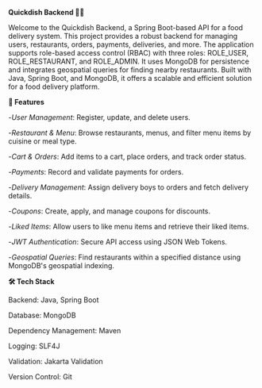 **Quickdish Backend 🍕🚀**

Welcome to the Quickdish Backend, a Spring Boot-based API for a food delivery system. This project provides a robust backend for managing users, restaurants, orders, payments, deliveries, and more. The application supports role-based access control (RBAC) with three roles: ROLE_USER, ROLE_RESTAURANT, and ROLE_ADMIN. It uses MongoDB for persistence and integrates geospatial queries for finding nearby restaurants. Built with Java, Spring Boot, and MongoDB, it offers a scalable and efficient solution for a food delivery platform. 

**🌟 Features**

-*User Management*: Register, update, and delete users.

-*Restaurant & Menu*: Browse restaurants, menus, and filter menu items by cuisine or meal type.

-*Cart & Orders*: Add items to a cart, place orders, and track order status.

-*Payments*: Record and validate payments for orders.

-*Delivery Management*: Assign delivery boys to orders and fetch delivery details.

-*Coupons*: Create, apply, and manage coupons for discounts.

-*Liked Items*: Allow users to like menu items and retrieve their liked items.

-*JWT Authentication*: Secure API access using JSON Web Tokens.

-*Geospatial Queries*: Find restaurants within a specified distance using MongoDB's geospatial indexing.

**🛠️ Tech Stack**

Backend: Java, Spring Boot

Database: MongoDB

Dependency Management: Maven

Logging: SLF4J

Validation: Jakarta Validation

Version Control: Git




